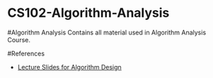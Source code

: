 # CS102-Algorithm-Analysis
#Algorithm Analysis
Contains all material used in Algorithm Analysis Course. 

#References
- [Lecture Slides for Algorithm Design](https://www.cs.princeton.edu/\~wayne/kleinberg-tardos/)
